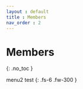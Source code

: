 ```yaml
---
layout : default
title : Members
nav_order : 2
---
```


# Members
{: .no_toc }

menu2 test
{: .fs-6 .fw-300 }
